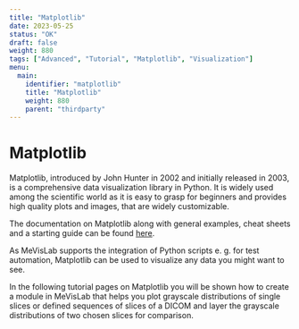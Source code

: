```yaml
---
title: "Matplotlib"
date: 2023-05-25
status: "OK"
draft: false
weight: 880
tags: ["Advanced", "Tutorial", "Matplotlib", "Visualization"]
menu: 
  main:
    identifier: "matplotlib"
    title: "Matplotlib"
    weight: 880
    parent: "thirdparty"
---
```

# Matplotlib

Matplotlib, introduced by John Hunter in 2002 and initially released in 2003, is a comprehensive data visualization library in Python. It is widely used among the scientific world as it is easy to grasp for beginners and provides high quality plots and images, that are widely customizable. 

The documentation on Matplotlib along with general examples, cheat sheets and a starting guide can be found [here](https://matplotlib.org/).

As MeVisLab supports the integration of Python scripts e. g. for test automation, Matplotlib can be used to visualize any data you might want to see. 

In the following tutorial pages on Matplotlib you will be shown how to create a module in MeVisLab that helps you plot grayscale distributions of single slices or defined sequences of slices of a DICOM and layer the grayscale distributions of two chosen slices for comparison. 